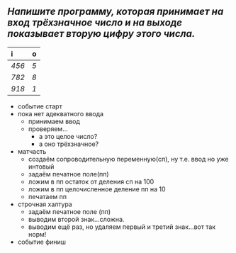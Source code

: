 ## _Напишите программу, которая принимает на вход трёхзначное число и на выходе показывает вторую цифру этого числа._  
|i|o|
|:-|-:|
|_456_|_5_|  
|_782_|_8_|  
|_918_|_1_|

* событие старт
* пока нет адекватного ввода
    * принимаем ввод
    * проверяем...
        * а это целое число?
        * а оно трёхзначное?
* матчасть
    * создаём сопроводительную переменную(сп), ну т.е. ввод но уже интовый
    * задаём печатное поле(пп)
    * ложим в пп остаток от деления сп на 100
    * ложим в пп целочисленное деление пп на 10
    * печатаем пп
* строчная халтура 
    * задаём печатное поле (пп)
    * выводим второй знак...сложна.
    * выводим ещё раз, но удаляем первый и третий знак...вот так норм! 
* событие финиш

